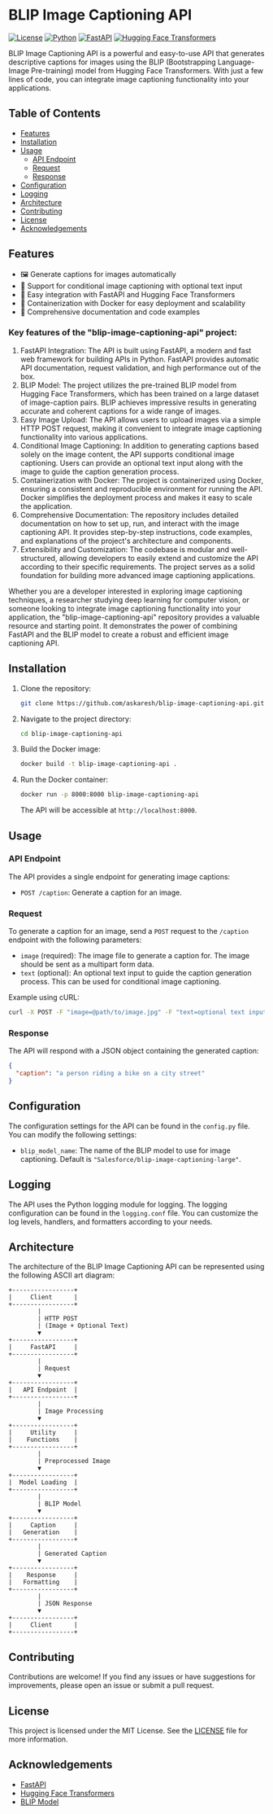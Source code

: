 # BLIP Image Captioning API

[![License](https://img.shields.io/badge/license-MIT-blue.svg)](LICENSE)
[![Python](https://img.shields.io/badge/python-3.7%20%7C%203.8%20%7C%203.9-blue.svg)](https://www.python.org/)
[![FastAPI](https://img.shields.io/badge/fastapi-0.68.0-blue.svg)](https://fastapi.tiangolo.com/)
[![Hugging Face Transformers](https://img.shields.io/badge/transformers-4.19.0-blue.svg)](https://huggingface.co/docs/transformers/index)

BLIP Image Captioning API is a powerful and easy-to-use API that generates descriptive captions for images using the BLIP (Bootstrapping Language-Image Pre-training) model from Hugging Face Transformers. With just a few lines of code, you can integrate image captioning functionality into your applications.

## Table of Contents

- [Features](#features)
- [Installation](#installation)
- [Usage](#usage)
  - [API Endpoint](#api-endpoint)
  - [Request](#request)
  - [Response](#response)
- [Configuration](#configuration)
- [Logging](#logging)
- [Architecture](#architecture)
- [Contributing](#contributing)
- [License](#license)
- [Acknowledgements](#acknowledgements)

## Features

- 🖼️ Generate captions for images automatically
- 📝 Support for conditional image captioning with optional text input
- 🚀 Easy integration with FastAPI and Hugging Face Transformers
- 🐳 Containerization with Docker for easy deployment and scalability
- 📖 Comprehensive documentation and code examples

### Key features of the "blip-image-captioning-api" project:

1. FastAPI Integration: The API is built using FastAPI, a modern and fast web framework for building APIs in Python. FastAPI provides automatic API documentation, request validation, and high performance out of the box.
2. BLIP Model: The project utilizes the pre-trained BLIP model from Hugging Face Transformers, which has been trained on a large dataset of image-caption pairs. BLIP achieves impressive results in generating accurate and coherent captions for a wide range of images.
3. Easy Image Upload: The API allows users to upload images via a simple HTTP POST request, making it convenient to integrate image captioning functionality into various applications.
4. Conditional Image Captioning: In addition to generating captions based solely on the image content, the API supports conditional image captioning. Users can provide an optional text input along with the image to guide the caption generation process.
5. Containerization with Docker: The project is containerized using Docker, ensuring a consistent and reproducible environment for running the API. Docker simplifies the deployment process and makes it easy to scale the application.
6. Comprehensive Documentation: The repository includes detailed documentation on how to set up, run, and interact with the image captioning API. It provides step-by-step instructions, code examples, and explanations of the project's architecture and components.
7. Extensibility and Customization: The codebase is modular and well-structured, allowing developers to easily extend and customize the API according to their specific requirements. The project serves as a solid foundation for building more advanced image captioning applications.

Whether you are a developer interested in exploring image captioning techniques, a researcher studying deep learning for computer vision, or someone looking to integrate image captioning functionality into your application, the "blip-image-captioning-api" repository provides a valuable resource and starting point. It demonstrates the power of combining FastAPI and the BLIP model to create a robust and efficient image captioning API.

## Installation

1. Clone the repository:

   ```bash
   git clone https://github.com/askaresh/blip-image-captioning-api.git
   ```

2. Navigate to the project directory:

   ```bash
   cd blip-image-captioning-api
   ```

3. Build the Docker image:

   ```bash
   docker build -t blip-image-captioning-api .
   ```

4. Run the Docker container:

   ```bash
   docker run -p 8000:8000 blip-image-captioning-api
   ```

   The API will be accessible at `http://localhost:8000`.

## Usage

### API Endpoint

The API provides a single endpoint for generating image captions:

- `POST /caption`: Generate a caption for an image.

### Request

To generate a caption for an image, send a `POST` request to the `/caption` endpoint with the following parameters:

- `image` (required): The image file to generate a caption for. The image should be sent as a multipart form data.
- `text` (optional): An optional text input to guide the caption generation process. This can be used for conditional image captioning.

Example using cURL:

```bash
curl -X POST -F "image=@path/to/image.jpg" -F "text=optional text input" http://localhost:8000/caption
```

### Response

The API will respond with a JSON object containing the generated caption:

```json
{
  "caption": "a person riding a bike on a city street"
}
```

## Configuration

The configuration settings for the API can be found in the `config.py` file. You can modify the following settings:

- `blip_model_name`: The name of the BLIP model to use for image captioning. Default is `"Salesforce/blip-image-captioning-large"`.

## Logging

The API uses the Python logging module for logging. The logging configuration can be found in the `logging.conf` file. You can customize the log levels, handlers, and formatters according to your needs.

## Architecture

The architecture of the BLIP Image Captioning API can be represented using the following ASCII art diagram:

```
+-----------------+
|     Client      |
+-----------------+
        |
        | HTTP POST
        | (Image + Optional Text)
        ▼
+-----------------+
|     FastAPI     |
+-----------------+
        |
        | Request
        ▼
+-----------------+
|   API Endpoint  |
+-----------------+
        |
        | Image Processing
        ▼
+-----------------+
|     Utility     |
|    Functions    |
+-----------------+
        |
        | Preprocessed Image
        ▼
+-----------------+
|  Model Loading  |
+-----------------+
        |
        | BLIP Model
        ▼
+-----------------+
|     Caption     |
|   Generation    |
+-----------------+
        |
        | Generated Caption
        ▼
+-----------------+
|    Response     |
|   Formatting    |
+-----------------+
        |
        | JSON Response
        ▼
+-----------------+
|     Client      |
+-----------------+
```

## Contributing

Contributions are welcome! If you find any issues or have suggestions for improvements, please open an issue or submit a pull request.

## License

This project is licensed under the MIT License. See the [LICENSE](LICENSE) file for more information.

## Acknowledgements

- [FastAPI](https://fastapi.tiangolo.com/)
- [Hugging Face Transformers](https://huggingface.co/docs/transformers/index)
- [BLIP Model](https://huggingface.co/Salesforce/blip-image-captioning-large)